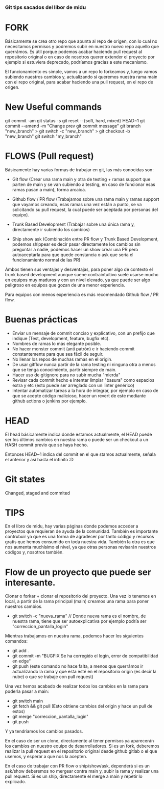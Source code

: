 ### Git tips sacados del libor de midu

# FORK
Básicamente se crea otro repo que apunta al repo de origen, con lo cual no necesitamos permisos y 
podremos subir en nuestro nuevo repo aquello que querrámos.
Es útil porque podemos acabar haciendo pull request al repositorio original o en caso de nosotros querer 
extender el proyecto por ejemplo si estuviera deprecado, podríamos gracias a este mecanismo.

El funcionamiento es simple, vamos a un repo lo forkeamos y, luego vamos subiendo nuestros cambios y, actualizando 
si queremos nuestra rama main con el repo original, para acabar haciendo una pull request, en el repo de origen.

# New Useful commands
git commit -am 
git status -s
git reset --{soft, hard, mixed} HEAD~1
git commit --amend -m "Change prev git commit message"
git branch "new_branch" > git switch -c "new_branch" > git checkout -b "new_branch"
git switch "my_branch"

# FLOWS (Pull request)
Básicamente hay varias formas de trabajar en git, las más conocidas son:
  * Git flow (Crear una rama main y otra de testing + ramas support que parten de main
    y se van subiendo a testing, en caso de funcionar esas ramas pasan a main), forma arcaica.
    
  * Github flow / PR flow (Trabajamos sobre una rama main y ramas support que vayamos creando,
    esas ramas una vez están a punto, se va solicitando su pull request, la cual puede ser aceptada por personas del equipo).
  
  * Trunk Based Development (Trabajar sobre una única rama y, directamente ir subiendo los cambios)
  * Ship show ask (Combinación entre PR flow y Trunk Based Development, podemos shippear es decir pasar directamente los cambios
    sin preguntar a nadie, podemos hacer un show crear una PR pero autoaceptarla para que quede constancia o ask que sería
    el funcionamiento normal de las PR)

Ambos tienen sus ventajas y desventajas, para poner algo de contexto el trunk based development aunque suene contraintuitivo suele usarse mucho
en equipos muy maduros y con un nivel elevado, ya que puede ser algo peligroso en equipos que gozan de una menor experiencia.

Para equipos con menos experiencia es más recomendado Github flow / PR flow.

# Buenas prácticas
 * Enviar un mensaje de commit conciso y explicativo, con un prefijo que indique (Test, development, feature, bugfix etc).
 * Nombres de ramas lo más elegante posible.
 * No hacer monster commit (anti patrón) e ir haciendo commit constantemente para que sea fácil de seguir.
 * No llenar los repos de muchas ramas en el origin.
 * De usar gitflow nunca partir de la rama testing ni ninguna otra a menos que se tenga conocimiento, partir siempre de main.
 * Hacer uso de gitignore para no subir mucha "mierda"
 * Revisar cada commit hecho e intentar limpiar "basura" como espacios extra y etc (esto puede ser arreglado con un linter genérico)
 * Intentar automatizar tareas a la hora de integrar, por ejemplo en caso de que se acepte código malicioso, hacer un revert de este
   mediante github actions o jenkins por ejemplo.

# HEAD
El head básicamente indica donde estamos actualmente, el HEAD puede ser los últimos cambios en nuestra rama 
o puede ser un checkout a un HASH commit previo que se haya hecho.

Entonces HEAD~1 indica del commit en el que stamos actualmente, señala el anterior y así hasta el infinito :D

# Git states
Changed, staged and commited

# TIPS
En el libro de midu, hay varias páginas donde podemos acceder a proyectos que requieran de ayuda de la comunidad.
También es importante contrubuir ya que es una forma de agradecer por tanto código y recursos gratis
que hemos consumido en toda nuestra vida.
También la otra es que nos aumenta muchísimo el nivel, ya que otras personas revisarán nuestros códigos
y, nosotros también.


# Flow de un proyecto que puede ser interesante.
Clonar o forkar + clonar el repositorio del proyecto.
Una vez lo tenemos en local, a partir de la rama principal (main) creamos una rama para poner nuestros cambios.
 - git switch -c "nueva_rama" // Donde nueva rama es el nombre, de nuestra rama, tiene que ser autoexplicativa por ejemplo podría ser "correccion_pantalla_login"

Mientras trabajamos en nuestra rama, podemos hacer los siguientes comandos:
 - git add .
 - git commit -m "BUGFIX Se ha corregido el login, error de compatibilidad en edge"
 - git push (este comando no hace falta, a menos que querrámos ir actualizando la rama y que esta esté en el repositorio origin (es decir la nube) o que se trabaje con pull request)

Una vez hemos acabado de realizar todos los cambios en la rama para poderla pasar a main:
 - git switch main
 - git fetch && git pull (Esto obtiene cambios del origin y hace un pull de estos)
 - git merge "correccion_pantalla_login"
 - git push

Y ya tendríamos los cambios pasados.


En el caso de ser un clone, directamente al tener permisos ya aparecerán los cambios en nuestro equipo de desarrolladores.
Si es un fork, deberemos realizar la pull request en el repositorio original desde github gitlab o el que usemos, y esperar a que nos la acepten.

En el caso de trabajar con PR flow o ship/show/ask, dependerá si es un ask/show deberemos no mergear contra main y, subir la rama y realizar una pull request.
Si es un ship, directamente el merge a main y repetir lo explicado.
